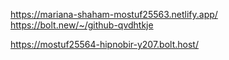 https://mariana-shaham-mostuf25563.netlify.app/
https://bolt.new/~/github-qvdhtkje


https://mostuf25564-hipnobir-y207.bolt.host/
